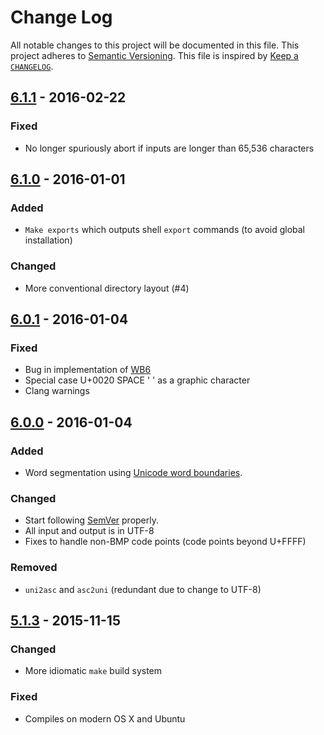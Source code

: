 # Change Log
All notable changes to this project will be documented in this file.
This project adheres to [Semantic Versioning](http://semver.org/).
This file is inspired by [Keep a `CHANGELOG`](http://keepachangelog.com/).

## [6.1.1] - 2016-02-22
### Fixed
- No longer spuriously abort if inputs are longer than 65,536 characters

## [6.1.0] - 2016-01-01
### Added
- `Make exports` which outputs shell `export` commands (to avoid global installation)

### Changed
- More conventional directory layout (#4)

## [6.0.1] - 2016-01-04
### Fixed
- Bug in implementation of [WB6](http://unicode.org/reports/tr29/#WB6)
- Special case U+0020 SPACE ' ' as a graphic character
- Clang warnings

## [6.0.0] - 2016-01-04
### Added
- Word segmentation using [Unicode word boundaries](http://unicode.org/reports/tr29/#Word_Boundaries).

### Changed
- Start following [SemVer](http://semver.org) properly.
- All input and output is in UTF-8
- Fixes to handle non-BMP code points (code points beyond U+FFFF)

### Removed
- `uni2asc` and `asc2uni` (redundant due to change to UTF-8)

## [5.1.3] - 2015-11-15
### Changed
- More idiomatic `make` build system

### Fixed
- Compiles on modern OS X and Ubuntu

[Unreleased]: https://github.com/eddieantonio/isri-ocr-evaluation-tools/compare/v6.1.1...HEAD
[6.1.1]: https://github.com/eddieantonio/isri-ocr-evaluation-tools/compare/v6.1.0...v6.1.0
[6.1.0]: https://github.com/eddieantonio/isri-ocr-evaluation-tools/compare/v6.0.1...v6.1.0
[6.0.1]: https://github.com/eddieantonio/isri-ocr-evaluation-tools/compare/v6.0.0...v6.0.1
[6.0.0]: https://github.com/eddieantonio/isri-ocr-evaluation-tools/compare/v5.1.3...v6.0.0
[5.1.3]: https://github.com/eddieantonio/isri-ocr-evaluation-tools/compare/v5.1.0...v5.1.3
